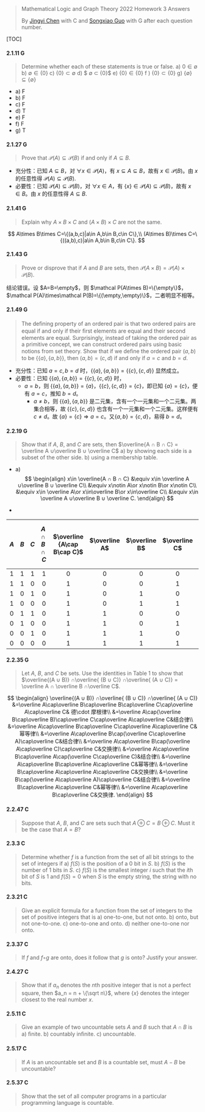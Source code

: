 > Mathematical Logic and Graph Theory 2022 Homework 3 Answers
>
> By [Jingyi Chen](chenjingyi071@mail.ustc.edu.cn) with C and [Songxiao Guo](logname@mail.ustc.edu.cn) with G after each question number.

[TOC]

#### 2.1.11 G

>Determine whether each of these statements is true or false.
>a) $0 ∈ ∅$
>b) $∅ ∈ \{0\}$
>c) $\{0\} ⊂ ∅$
>d) $ ∅ ⊂ \{0\}$
>e) $\{0\} ∈ \{0\}$
>f ) $\{0\} ⊂ \{0\}$
>g) $\{∅\} ⊆ \{∅\}$

- a) F
- b) F
- c) F
- d) T
- e) F
- f) F
- g) T

#### 2.1.27 G

> Prove that $\mathcal P(A) ⊆ \mathcal P(B)$ if and only if $A ⊆ B$.

- 充分性：已知 $A\subseteq B$，对 $\forall x\in\mathcal P(A)$，有 $x\subseteq A\subseteq B$，故有 $x\in \mathcal P(B)$。由 $x$ 的任意性得 $\mathcal P(A)\subseteq \mathcal P(B)$.
- 必要性：已知 $\mathcal P(A)\subseteq\mathcal P(B)$，对 $\forall x\in A$，有 $\{x\}\in\mathcal P(A)\subseteq\mathcal P(B)$，故有 $x\in B$。由 $x$ 的任意性得 $A\subseteq B$.

#### 2.1.41 G

> Explain why $A × B × C$ and $(A × B) × C$ are not the same.

$$
A\times B\times C=\{(a,b,c)|a\in A,b\in B,c\in C\},\\
(A\times B)\times C=\{((a,b),c)|a\in A,b\in B,c\in C\}.
$$

#### 2.1.43 G

>Prove or disprove that if $A$ and $B$ are sets, then $\mathcal P(A × B) =\mathcal P(A) × \mathcal P(B)$.

结论错误。设 $A=B=\empty$，则 $\mathcal P(A\times B)=\{\empty\}$，$\mathcal P(A)\times\mathcal P(B)=\{(\empty,\empty)\}$，二者明显不相等。

#### 2.1.49 G

>The deﬁning property of an ordered pair is that two ordered pairs are equal if and only if their ﬁrst elements are
>equal and their second elements are equal. Surprisingly, instead of taking the ordered pair as a primitive concept, we can construct ordered pairs using basic notions from set theory. Show that if we deﬁne the ordered pair $(a, b)$ to be $\{\{a\}, \{a, b\}\}$, then $(a, b) = (c, d)$ if and only if $a = c$ and $b = d$. 

- 充分性：已知 $a=c,b=d$ 时，$\{\{a\},\{a,b\}\}=\{\{c\},\{c,d\}\}$ 显然成立。
- 必要性：已知 $\{\{a\},\{a,b\}\}=\{\{c\},\{c,d\}\}$ 时，
  - $a=b$，则 $\{\{a\},\{a,b\}\}=\{a\}$，$\{\{c\},\{c,d\}\}=\{c\}$，即已知 $\{a\}=\{c\}$，便有 $a=c$，推知 $b=d$。
    - $a\neq b$，则 $\{\{a\},\{a,b\}\}$ 是二元集，含有一个一元集和一个二元集。两集合相等，故 $\{\{c\},\{c,d\}\}$ 也含有一个一元集和一个二元集。这样便有 $c\ne d$。故 $\{a\}=\{c\}\Rightarrow a=c$。又$\{a,b\}=\{c,d\}$，易得 $b=d$。

#### 2.2.19 G

>Show that if $A$, $B$, and $C$ are sets, then $\overline{A ∩ B ∩ C} = \overline A ∪\overline B ∪ \overline C$
>a) by showing each side is a subset of the other side.
>b) using a membership table.

- a) 
  $$
  \begin{align}
  x\in \overline{A ∩ B ∩ C} &\equiv x\in \overline A ∪\overline B ∪ \overline C\\
  &\equiv x\notin A\or x\notin B\or x\notin C\\
  &\equiv x\in \overline A\or x\in\overline B\or x\in\overline C\\
  &\equiv x\in \overline A ∪\overline B ∪ \overline C.
  \end{align}
  $$

- 

| $A$  | $B$  | $C$  | $A\cap B\cap C$ | $\overline {A\cap B\cap C}$ | $\overline A$ | $\overline B$ | $\overline C$ | $\overline A ∪\overline B ∪ \overline C$ |
| :--: | :--: | :--: | :-------------: | :-------------------------: | :-----------: | :-----------: | :-----------: | :--------------------------------------: |
|  1   |  1   |  1   |        1        |              0              |       0       |       0       |       0       |                    0                     |
|  1   |  1   |  0   |        0        |              1              |       0       |       0       |       1       |                    1                     |
|  1   |  0   |  1   |        0        |              1              |       0       |       1       |       0       |                    1                     |
|  1   |  0   |  0   |        0        |              1              |       0       |       1       |       1       |                    1                     |
|  0   |  1   |  1   |        0        |              1              |       1       |       0       |       0       |                    1                     |
|  0   |  1   |  0   |        0        |              1              |       1       |       0       |       1       |                    1                     |
|  0   |  0   |  1   |        0        |              1              |       1       |       1       |       0       |                    1                     |
|  0   |  0   |  0   |        0        |              1              |       1       |       1       |       1       |                    1                     |

#### 2.2.35 G

>Let $A$, $B$, and $C$ be sets. Use the identities in Table 1 to show that $\overline{(A ∪ B)} ∩\overline{ (B ∪ C)} ∩\overline{ (A ∪ C)} = \overline A ∩ \overline B ∩\overline C$.

$$
\begin{align}
\overline{(A ∪ B)} ∩\overline{ (B ∪ C)} ∩\overline{ (A ∪ C)} 
&=\overline A\cap\overline B\cap\overline B\cap\overline C\cap\overline A\cap\overline C& 德\cdot 摩根律\\
&=\overline A\cap(\overline B\cap\overline B)\cap\overline C\cap\overline A\cap\overline C&结合律\\
&=\overline A\cap\overline B\cap\overline C\cap\overline A\cap\overline C&幂等律\\
&=\overline A\cap\overline B\cap(\overline C\cap\overline A)\cap\overline C&结合律\\
&=\overline A\cap\overline B\cap(\overline A\cap\overline C)\cap\overline C&交换律\\
&=\overline A\cap\overline B\cap\overline A\cap(\overline C\cap\overline C)&结合律\\
&=\overline A\cap\overline B\cap\overline A\cap\overline C&幂等律\\
&=\overline B\cap\overline A\cap\overline A\cap\overline C&交换律\\
&=\overline B\cap(\overline A\cap\overline A)\cap\overline C&结合律\\
&=\overline B\cap\overline A\cap\overline C&幂等律\\
&=\overline A\cap\overline B\cap\overline C&交换律.
\end{align}
$$

#### 2.2.47 C

>Suppose that $A$, $B$, and $C$ are sets such that $A ⊕ C =B ⊕ C$. Must it be the case that $A = B$?

#### 2.3.3 C

>Determine whether $f$ is a function from the set of all bit strings to the set of integers if
>a) $f (S)$ is the position of a $0$ bit in $S$.
>b) $f (S)$ is the number of $1$ bits in $S$.
>c) $f (S)$ is the smallest integer $i$ such that the $i$th bit of $S$ is $1$ and $f (S) = 0$ when $S$ is the empty string, the string with no bits.

#### 2.3.21 C

>Give an explicit formula for a function from the set of integers to the set of positive integers that is
>a) one-to-one, but not onto.
>b) onto, but not one-to-one.
>c) one-to-one and onto.
>d) neither one-to-one nor onto.

#### 2.3.37 C

>If $f$ and $f ◦g$ are onto, does it follow that $g$ is onto? Justify your answer.

#### 2.4.27 C

>Show that if $a_n$ denotes the $n$th positive integer that is not a perfect square, then $a_n = n + \{\sqrt n\}$, where $\{x\}$ denotes the integer closest to the real number $x$.

#### 2.5.11 C

>Give an example of two uncountable sets $A$ and $B$ such that $A ∩ B$ is
>a) ﬁnite.
>b) countably inﬁnite.
>c) uncountable.

#### 2.5.17 C

>If $A$ is an uncountable set and $B$ is a countable set, must $A − B$ be uncountable?

#### 2.5.37 C

>Show that the set of all computer programs in a particular programming language is countable.